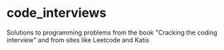 # code_interviews
Solutions to programming problems from the book "Cracking the coding interview" and from sites like Leetcode and Katis
